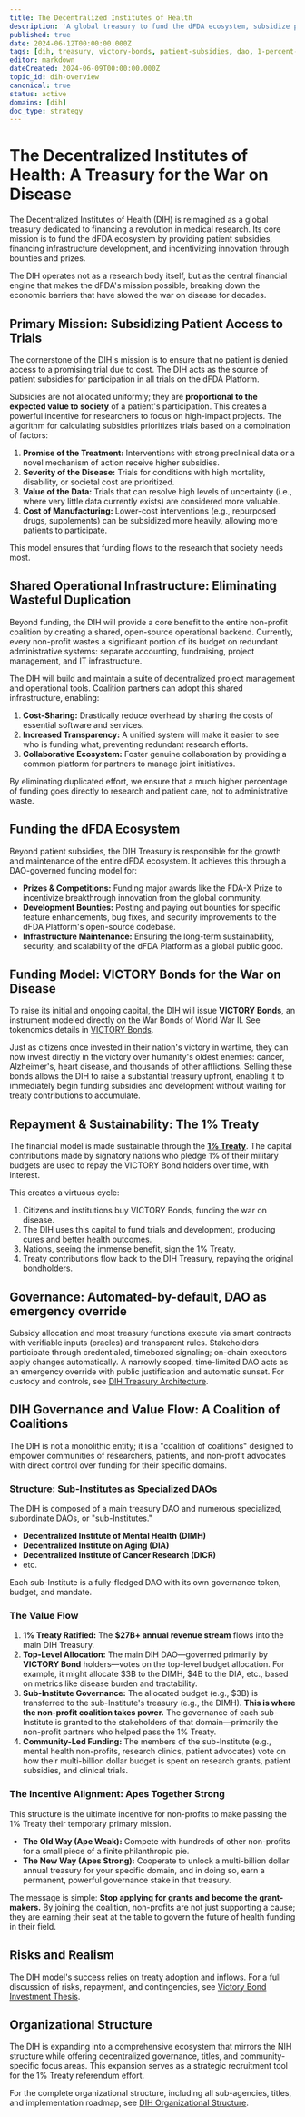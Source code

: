 ```yaml
---
title: The Decentralized Institutes of Health
description: 'A global treasury to fund the dFDA ecosystem, subsidize patient trial participation, and accelerate the war on disease through innovative financial instruments like VICTORY Bonds.'
published: true
date: 2024-06-12T00:00:00.000Z
tags: [dih, treasury, victory-bonds, patient-subsidies, dao, 1-percent-treaty, dfda]
editor: markdown
dateCreated: 2024-06-09T00:00:00.000Z
topic_id: dih-overview
canonical: true
status: active
domains: [dih]
doc_type: strategy
---
```


# The Decentralized Institutes of Health: A Treasury for the War on Disease

The Decentralized Institutes of Health (DIH) is reimagined as a global treasury dedicated to financing a revolution in medical research. Its core mission is to fund the dFDA ecosystem by providing patient subsidies, financing infrastructure development, and incentivizing innovation through bounties and prizes.

The DIH operates not as a research body itself, but as the central financial engine that makes the dFDA's mission possible, breaking down the economic barriers that have slowed the war on disease for decades.

## Primary Mission: Subsidizing Patient Access to Trials

The cornerstone of the DIH's mission is to ensure that no patient is denied access to a promising trial due to cost. The DIH acts as the source of patient subsidies for participation in all trials on the dFDA Platform.

Subsidies are not allocated uniformly; they are **proportional to the expected value to society** of a patient's participation. This creates a powerful incentive for researchers to focus on high-impact projects. The algorithm for calculating subsidies prioritizes trials based on a combination of factors:

1.  **Promise of the Treatment:** Interventions with strong preclinical data or a novel mechanism of action receive higher subsidies.
2.  **Severity of the Disease:** Trials for conditions with high mortality, disability, or societal cost are prioritized.
3.  **Value of the Data:** Trials that can resolve high levels of uncertainty (i.e., where very little data currently exists) are considered more valuable.
4.  **Cost of Manufacturing:** Lower-cost interventions (e.g., repurposed drugs, supplements) can be subsidized more heavily, allowing more patients to participate.

This model ensures that funding flows to the research that society needs most.

## Shared Operational Infrastructure: Eliminating Wasteful Duplication

Beyond funding, the DIH will provide a core benefit to the entire non-profit coalition by creating a shared, open-source operational backend. Currently, every non-profit wastes a significant portion of its budget on redundant administrative systems: separate accounting, fundraising, project management, and IT infrastructure.

The DIH will build and maintain a suite of decentralized project management and operational tools. Coalition partners can adopt this shared infrastructure, enabling:

1.  **Cost-Sharing:** Drastically reduce overhead by sharing the costs of essential software and services.
2.  **Increased Transparency:** A unified system will make it easier to see who is funding what, preventing redundant research efforts.
3.  **Collaborative Ecosystem:** Foster genuine collaboration by providing a common platform for partners to manage joint initiatives.

By eliminating duplicated effort, we ensure that a much higher percentage of funding goes directly to research and patient care, not to administrative waste.

## Funding the dFDA Ecosystem

Beyond patient subsidies, the DIH Treasury is responsible for the growth and maintenance of the entire dFDA ecosystem. It achieves this through a DAO-governed funding model for:

*   **Prizes & Competitions:** Funding major awards like the FDA-X Prize to incentivize breakthrough innovation from the global community.
*   **Development Bounties:** Posting and paying out bounties for specific feature enhancements, bug fixes, and security improvements to the dFDA Platform's open-source codebase.
*   **Infrastructure Maintenance:** Ensuring the long-term sustainability, security, and scalability of the dFDA Platform as a global public good.

## Funding Model: VICTORY Bonds for the War on Disease

To raise its initial and ongoing capital, the DIH will issue **VICTORY Bonds**, an instrument modeled directly on the War Bonds of World War II. See tokenomics details in [VICTORY Bonds](./victory-bonds-tokenomics.md).

Just as citizens once invested in their nation's victory in wartime, they can now invest directly in the victory over humanity's oldest enemies: cancer, Alzheimer's, heart disease, and thousands of other afflictions. Selling these bonds allows the DIH to raise a substantial treasury upfront, enabling it to immediately begin funding subsidies and development without waiting for treaty contributions to accumulate.

## Repayment & Sustainability: The 1% Treaty

The financial model is made sustainable through the **[1% Treaty](1-percent-treaty.md)**. The capital contributions made by signatory nations who pledge 1% of their military budgets are used to repay the VICTORY Bond holders over time, with interest.

This creates a virtuous cycle:
1.  Citizens and institutions buy VICTORY Bonds, funding the war on disease.
2.  The DIH uses this capital to fund trials and development, producing cures and better health outcomes.
3.  Nations, seeing the immense benefit, sign the 1% Treaty.
4.  Treaty contributions flow back to the DIH Treasury, repaying the original bondholders.

## Governance: Automated-by-default, DAO as emergency override

Subsidy allocation and most treasury functions execute via smart contracts with verifiable inputs (oracles) and transparent rules. Stakeholders participate through credentialed, timeboxed signaling; on-chain executors apply changes automatically. A narrowly scoped, time-limited DAO acts as an emergency override with public justification and automatic sunset. For custody and controls, see [DIH Treasury Architecture](../../features/treasury/dih-treasury-architecture.md).

## DIH Governance and Value Flow: A Coalition of Coalitions

The DIH is not a monolithic entity; it is a "coalition of coalitions" designed to empower communities of researchers, patients, and non-profit advocates with direct control over funding for their specific domains.

### Structure: Sub-Institutes as Specialized DAOs

The DIH is composed of a main treasury DAO and numerous specialized, subordinate DAOs, or "sub-Institutes."

*   **Decentralized Institute of Mental Health (DIMH)**
*   **Decentralized Institute on Aging (DIA)**
*   **Decentralized Institute of Cancer Research (DICR)**
*   etc.

Each sub-Institute is a fully-fledged DAO with its own governance token, budget, and mandate.

### The Value Flow

1.  **1% Treaty Ratified:** The **$27B+ annual revenue stream** flows into the main DIH Treasury.
2.  **Top-Level Allocation:** The main DIH DAO—governed primarily by **VICTORY Bond** holders—votes on the top-level budget allocation. For example, it might allocate $3B to the DIMH, $4B to the DIA, etc., based on metrics like disease burden and tractability.
3.  **Sub-Institute Governance:** The allocated budget (e.g., $3B) is transferred to the sub-Institute's treasury (e.g., the DIMH). **This is where the non-profit coalition takes power.** The governance of each sub-Institute is granted to the stakeholders of that domain—primarily the non-profit partners who helped pass the 1% Treaty.
4.  **Community-Led Funding:** The members of the sub-Institute (e.g., mental health non-profits, research clinics, patient advocates) vote on how their multi-billion dollar budget is spent on research grants, patient subsidies, and clinical trials.

### The Incentive Alignment: Apes Together Strong

This structure is the ultimate incentive for non-profits to make passing the 1% Treaty their temporary primary mission.

*   **The Old Way (Ape Weak):** Compete with hundreds of other non-profits for a small piece of a finite philanthropic pie.
*   **The New Way (Apes Strong):** Cooperate to unlock a multi-billion dollar annual treasury for your specific domain, and in doing so, earn a permanent, powerful governance stake in that treasury.

The message is simple: **Stop applying for grants and become the grant-makers.** By joining the coalition, non-profits are not just supporting a cause; they are earning their seat at the table to govern the future of health funding in their field.

## Risks and Realism
The DIH model's success relies on treaty adoption and inflows. For a full discussion of risks, repayment, and contingencies, see [Victory Bond Investment Thesis](../../economic-models/victory-bond-investment-thesis.md#10-assessing-realism-risks-repayment-timeline-and-contingencies).

## Organizational Structure

The DIH is expanding into a comprehensive ecosystem that mirrors the NIH structure while offering decentralized governance,  titles, and community-specific focus areas. This expansion serves as a strategic recruitment tool for the 1% Treaty referendum effort.

For the complete organizational structure, including all sub-agencies,  titles, and implementation roadmap, see [DIH Organizational Structure](dih-organizational-structure.md).
